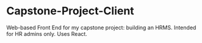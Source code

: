 # Capstone-Project-Client

Web-based Front End for my capstone project: building an HRMS.
Intended for HR admins only.
Uses React.
